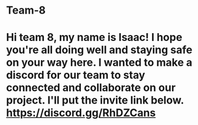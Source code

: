 # Team-8
# Hi team 8, my name is Isaac! I hope you're all doing well and staying safe on your way here. I wanted to make a discord for our team to stay connected and collaborate on our project. I'll put the invite link below. https://discord.gg/RhDZCans
